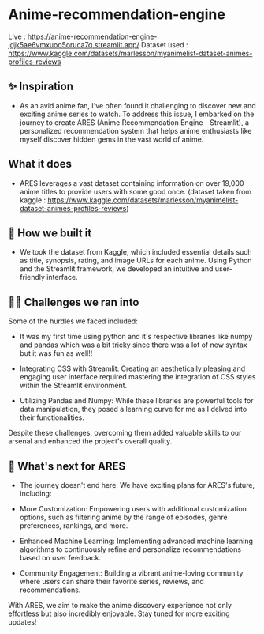 # Anime-recommendation-engine
Live : https://anime-recommendation-engine-jdjk5ae6vmxuoo5oruca7q.streamlit.app/
Dataset used : https://www.kaggle.com/datasets/marlesson/myanimelist-dataset-animes-profiles-reviews

## ✨ Inspiration
- As an avid anime fan, I've often found it challenging to discover new and exciting anime series to watch. To address this issue, I embarked on the journey to create ARES (Anime Recommendation Engine - Streamlit), a personalized recommendation system that helps anime enthusiasts like myself discover hidden gems in the vast world of anime.

## What it does
- ARES leverages a vast dataset containing information on over 19,000 anime titles to provide users with some good once. (dataset taken from kaggle : https://www.kaggle.com/datasets/marlesson/myanimelist-dataset-animes-profiles-reviews)

## 🚀  How we built it
- We took the dataset from Kaggle, which included essential details such as title, synopsis, rating, and image URLs for each anime. Using Python and the Streamlit framework, we developed an intuitive and user-friendly interface. 

## 👨‍💻 Challenges we ran into
Some of the hurdles we faced included:
- It was my first time using python and it's respective libraries like numpy and pandas which was a bit tricky since there was a lot of new syntax but it was fun as well!!

- Integrating CSS with Streamlit: Creating an aesthetically pleasing and engaging user interface required mastering the integration of CSS styles within the Streamlit environment.

- Utilizing Pandas and Numpy: While these libraries are powerful tools for data manipulation, they posed a learning curve for me as I delved into their functionalities.

Despite these challenges, overcoming them added valuable skills to our arsenal and enhanced the project's overall quality.

## 🎯 What's next for ARES
- The journey doesn't end here. We have exciting plans for ARES's future, including:

- More Customization: Empowering users with additional customization options, such as filtering anime by the range of episodes, genre preferences, rankings, and more.

- Enhanced Machine Learning: Implementing advanced machine learning algorithms to continuously refine and personalize recommendations based on user feedback.

- Community Engagement: Building a vibrant anime-loving community where users can share their favorite series, reviews, and recommendations.

With ARES, we aim to make the anime discovery experience not only effortless but also incredibly enjoyable. Stay tuned for more exciting updates!
